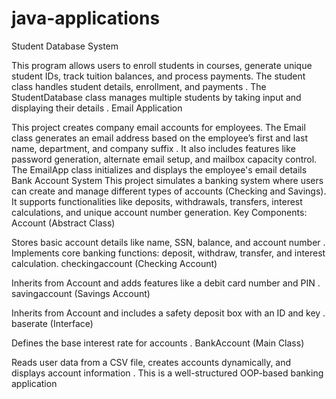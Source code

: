 # java-applications
Student Database System

This program allows users to enroll students in courses, generate unique student IDs, track tuition balances, and process payments.
The student class handles student details, enrollment, and payments​
.
The StudentDatabase class manages multiple students by taking input and displaying their details​
.
Email Application

This project creates company email accounts for employees.
The Email class generates an email address based on the employee’s first and last name, department, and company suffix​
.
It also includes features like password generation, alternate email setup, and mailbox capacity control.
The EmailApp class initializes and displays the employee's email details​
Bank Account System
This project simulates a banking system where users can create and manage different types of accounts (Checking and Savings).
It supports functionalities like deposits, withdrawals, transfers, interest calculations, and unique account number generation.
Key Components:
Account (Abstract Class)

Stores basic account details like name, SSN, balance, and account number​
.
Implements core banking functions: deposit, withdraw, transfer, and interest calculation.
checkingaccount (Checking Account)

Inherits from Account and adds features like a debit card number and PIN​
.
savingaccount (Savings Account)

Inherits from Account and includes a safety deposit box with an ID and key​
.
baserate (Interface)

Defines the base interest rate for accounts​
.
BankAccount (Main Class)

Reads user data from a CSV file, creates accounts dynamically, and displays account information​
.
This is a well-structured OOP-based banking application


